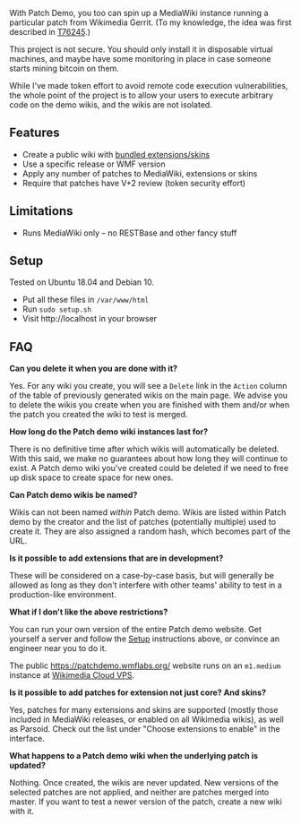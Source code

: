 With Patch Demo, you too can spin up a MediaWiki instance running a particular patch from Wikimedia Gerrit. (To my knowledge, the idea was first described in [T76245](https://phabricator.wikimedia.org/T76245).)

This project is not secure. You should only install it in disposable virtual machines, and maybe have some monitoring in place in case someone starts mining bitcoin on them.

While I've made token effort to avoid remote code execution vulnerabilities, the whole point of the project is to allow your users to execute arbitrary code on the demo wikis, and the wikis are not isolated.

Features
----
* Create a public wiki with [bundled extensions/skins](./repositories.txt)
* Use a specific release or WMF version
* Apply any number of patches to MediaWiki, extensions or skins
* Require that patches have V+2 review (token security effort)

Limitations
----
* Runs MediaWiki only – no RESTBase and other fancy stuff

Setup
----
Tested on Ubuntu 18.04 and Debian 10.

* Put all these files in `/var/www/html`
* Run `sudo setup.sh`
* Visit http://localhost in your browser

FAQ
----
**Can you delete it when you are done with it?**

Yes. For any wiki you create, you will see a `Delete` link in the `Action` column of the table of previously generated wikis on the main page. We advise you to delete the wikis you create when you are finished with them and/or when the patch you created the wiki to test is merged.

**How long do the Patch demo wiki instances last for?**

There is no definitive time after which wikis will automatically be deleted. With this said, we make no guarantees about how long they will continue to exist. A Patch demo wiki you've created could be deleted if we need to free up disk space to create space for new ones.

**Can Patch demo wikis be named?**

Wikis can not been named *within* Patch demo. Wikis are listed within Patch demo by the creator and the list of patches (potentially multiple) used to create it. They are also assigned a random hash, which becomes part of the URL. 

**Is it possible to add extensions that are in development?**

These will be considered on a case-by-case basis, but will generally be allowed as long as they don't interfere with other teams' ability to test in a production-like environment.

**What if I don't like the above restrictions?**

You can run your own version of the entire Patch demo website. Get yourself a server and follow the [Setup](#setup) instructions above, or convince an engineer near you to do it.

The public https://patchdemo.wmflabs.org/ website runs on an `m1.medium` instance at [Wikimedia Cloud VPS](https://wikitech.wikimedia.org/wiki/Portal:Cloud_VPS).

**Is it possible to add patches for extension not just core? And skins?**

Yes, patches for many extensions and skins are supported (mostly those included in MediaWiki releases, or enabled on all Wikimedia wikis), as well as Parsoid. Check out the list under "Choose extensions to enable" in the interface.

**What happens to a Patch demo wiki when the underlying patch is updated?**

Nothing. Once created, the wikis are never updated. New versions of the selected patches are not applied, and neither are patches merged into master. If you want to test a newer version of the patch, create a new wiki with it.


